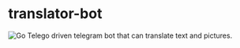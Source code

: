 # translator-bot
![Go](https://img.shields.io/badge/go-%2300ADD8.svg?style=for-the-badge&logo=go&logoColor=white)
Telego driven telegram bot that can translate text and pictures.
